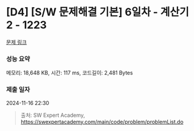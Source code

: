 # [D4] [S/W 문제해결 기본] 6일차 - 계산기2 - 1223 

[문제 링크](https://swexpertacademy.com/main/code/problem/problemDetail.do?contestProbId=AV14nnAaAFACFAYD) 

### 성능 요약

메모리: 18,648 KB, 시간: 117 ms, 코드길이: 2,481 Bytes

### 제출 일자

2024-11-16 22:30



> 출처: SW Expert Academy, https://swexpertacademy.com/main/code/problem/problemList.do